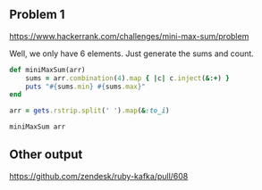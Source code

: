 ## Problem 1

https://www.hackerrank.com/challenges/mini-max-sum/problem

Well, we only have 6 elements. Just generate the sums and count.

```ruby
def miniMaxSum(arr)
    sums = arr.combination(4).map { |c| c.inject(&:+) }
    puts "#{sums.min} #{sums.max}"
end

arr = gets.rstrip.split(' ').map(&:to_i)

miniMaxSum arr
```

## Other output

https://github.com/zendesk/ruby-kafka/pull/608
